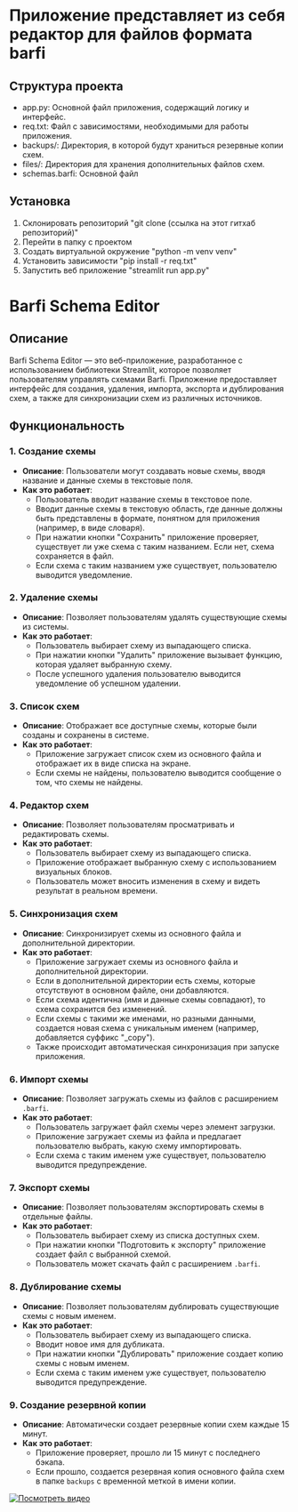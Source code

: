 # Приложение представляет из себя редактор для файлов формата barfi

## Структура проекта
- app.py: Основной файл приложения, содержащий логику и интерфейс.
- req.txt: Файл с зависимостями, необходимыми для работы приложения.
- backups/: Директория, в которой будут храниться резервные копии схем.
- files/: Директория для хранения дополнительных файлов схем.
- schemas.barfi: Основной файл

## Установка

1. Склонировать репозиторий "git clone (ссылка на этот гитхаб репозиторий)"
2. Перейти в папку с проектом
3. Создать виртуальной окружение "python -m venv venv"
4. Установить зависимости "pip install -r req.txt"
5. Запустить веб приложение "streamlit run app.py"

# Barfi Schema Editor

## Описание

Barfi Schema Editor — это веб-приложение, разработанное с использованием библиотеки Streamlit, которое позволяет пользователям управлять схемами Barfi. Приложение предоставляет интерфейс для создания, удаления, импорта, экспорта и дублирования схем, а также для синхронизации схем из различных источников.

## Функциональность

### 1. Создание схемы

- **Описание**: Пользователи могут создавать новые схемы, вводя название и данные схемы в текстовые поля.
- **Как это работает**:
  - Пользователь вводит название схемы в текстовое поле.
  - Вводит данные схемы в текстовую область, где данные должны быть представлены в формате, понятном для приложения (например, в виде словаря).
  - При нажатии кнопки "Сохранить" приложение проверяет, существует ли уже схема с таким названием. Если нет, схема сохраняется в файл.
  - Если схема с таким названием уже существует, пользователю выводится уведомление.

### 2. Удаление схемы

- **Описание**: Позволяет пользователям удалять существующие схемы из системы.
- **Как это работает**:
  - Пользователь выбирает схему из выпадающего списка.
  - При нажатии кнопки "Удалить" приложение вызывает функцию, которая удаляет выбранную схему.
  - После успешного удаления пользователю выводится уведомление об успешном удалении.

### 3. Список схем

- **Описание**: Отображает все доступные схемы, которые были созданы и сохранены в системе.
- **Как это работает**:
  - Приложение загружает список схем из основного файла и отображает их в виде списка на экране.
  - Если схемы не найдены, пользователю выводится сообщение о том, что схемы не найдены.

### 4. Редактор схем

- **Описание**: Позволяет пользователям просматривать и редактировать схемы.
- **Как это работает**:
  - Пользователь выбирает схему из выпадающего списка.
  - Приложение отображает выбранную схему с использованием визуальных блоков.
  - Пользователь может вносить изменения в схему и видеть результат в реальном времени.

### 5. Синхронизация схем

- **Описание**: Синхронизирует схемы из основного файла и дополнительной директории.
- **Как это работает**:
  - Приложение загружает схемы из основного файла и дополнительной директории.
  - Если в дополнительной директории есть схемы, которые отсутствуют в основном файле, они добавляются.
  - Если схема идентична (имя и данные схемы совпадают), то схема сохранится без изменений.
  - Если схемы с такими же именами, но разными данными, создается новая схема с уникальным именем (например, добавляется суффикс "_copy").
  - Также происходит автоматическая синхронизация при запуске приложения.

### 6. Импорт схемы

- **Описание**: Позволяет загружать схемы из файлов с расширением `.barfi`.
- **Как это работает**:
  - Пользователь загружает файл схемы через элемент загрузки.
  - Приложение загружает схемы из файла и предлагает пользователю выбрать, какую схему импортировать.
  - Если схема с таким именем уже существует, пользователю выводится предупреждение.

### 7. Экспорт схемы

- **Описание**: Позволяет пользователям экспортировать схемы в отдельные файлы.
- **Как это работает**:
  - Пользователь выбирает схему из списка доступных схем.
  - При нажатии кнопки "Подготовить к экспорту" приложение создает файл с выбранной схемой.
  - Пользователь может скачать файл с расширением `.barfi`.

### 8. Дублирование схемы

- **Описание**: Позволяет пользователям дублировать существующие схемы с новым именем.
- **Как это работает**:
  - Пользователь выбирает схему из выпадающего списка.
  - Вводит новое имя для дубликата.
  - При нажатии кнопки "Дублировать" приложение создает копию схемы с новым именем.
  - Если схема с таким именем уже существует, пользователю выводится предупреждение.

### 9. Создание резервной копии

- **Описание**: Автоматически создает резервные копии схем каждые 15 минут.
- **Как это работает**:
  - Приложение проверяет, прошло ли 15 минут с последнего бэкапа.
  - Если прошло, создается резервная копия основного файла схем в папке `backups` с временной меткой в имени копии.

[![Посмотреть видео](https://img.youtube.com/vi/9gpmlnSySLoPVxYQ/0.jpg)](https://youtu.be/etZulc7WluA?si=9gpmlnSySLoPVxYQ)



